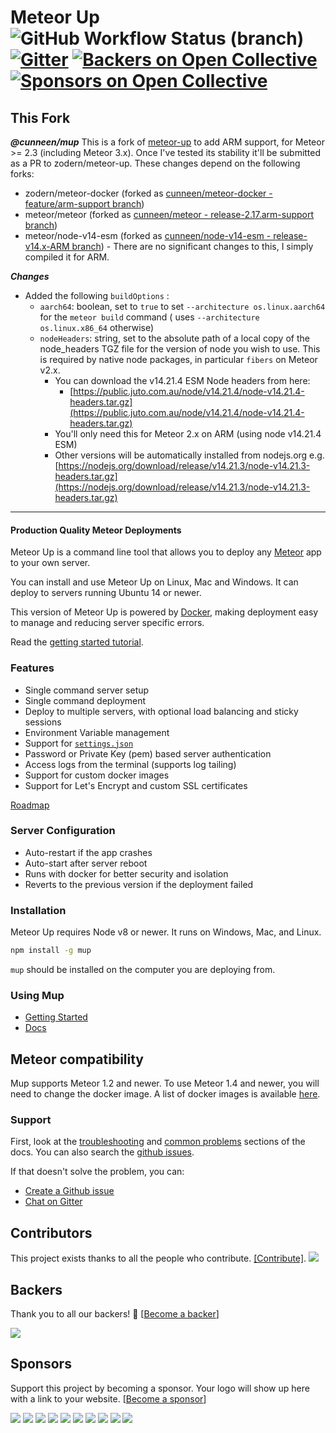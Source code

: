 # Meteor Up ![GitHub Workflow Status (branch)](https://img.shields.io/github/workflow/status/zodern/meteor-up/Test/master?style=flat-square) [![Gitter](https://img.shields.io/gitter/room/meteor-up/Lobby.svg?style=flat-square)](https://gitter.im/meteor-up/Lobby) [![Backers on Open Collective](https://opencollective.com/meteor-up/backers/badge.svg)](#backers) [![Sponsors on Open Collective](https://opencollective.com/meteor-up/sponsors/badge.svg)](#sponsors)

## This Fork

***@cunneen/mup***
This is a fork of [meteor-up](https://github.com/zodern/meteor-up) to add ARM support, for Meteor >= 2.3 (including Meteor 3.x). Once I've tested its stability it'll be submitted as a PR to zodern/meteor-up. These changes depend on the following forks:

- zodern/meteor-docker (forked as [cunneen/meteor-docker - feature/arm-support branch](https://github.com/cunneen/meteor-docker/tree/feature/arm-support))
- meteor/meteor (forked as [cunneen/meteor - release-2.17.arm-support branch](https://github.com/cunneen/meteor/tree/release-2.17.arm-support))
- meteor/node-v14-esm (forked as [cunneen/node-v14-esm - release-v14.x-ARM branch](https://github.com/cunneen/node-v14-esm/tree/release-v14.x-ARM)) -
  There are no significant changes to this, I simply compiled it for ARM.

***Changes***

- Added the following `buildOptions` :
  - `aarch64`: boolean, set to `true` to set `--architecture os.linux.aarch64` for the `meteor build` command (
    uses `--architecture os.linux.x86_64` otherwise)
  - `nodeHeaders`: string, set to the absolute path of a local copy of the node_headers TGZ file for the version of node you wish to use. This is required by native node packages, in particular `fibers` on Meteor v2.x.
    - You can download the v14.21.4 ESM Node headers from here:
      - [https://public.juto.com.au/node/v14.21.4/node-v14.21.4-headers.tar.gz](https://public.juto.com.au/node/v14.21.4/node-v14.21.4-headers.tar.gz)
    - You'll only need this for Meteor 2.x on ARM (using node v14.21.4 ESM)
    - Other versions will be automatically installed from nodejs.org e.g. [https://nodejs.org/download/release/v14.21.3/node-v14.21.3-headers.tar.gz](https://nodejs.org/download/release/v14.21.3/node-v14.21.3-headers.tar.gz)

---

#### Production Quality Meteor Deployments

Meteor Up is a command line tool that allows you to deploy any [Meteor](http://meteor.com) app to your own server.

You can install and use Meteor Up on Linux, Mac and Windows. It can deploy to servers running Ubuntu 14 or newer.

This version of Meteor Up is powered by [Docker](http://www.docker.com/), making deployment easy to manage and reducing server specific errors.

Read the [getting started tutorial](http://meteor-up.com/getting-started.html).

### Features

* Single command server setup
* Single command deployment
* Deploy to multiple servers, with optional load balancing and sticky sessions
* Environment Variable management
* Support for [`settings.json`](http://docs.meteor.com/#meteor_settings)
* Password or Private Key (pem) based server authentication
* Access logs from the terminal (supports log tailing)
* Support for custom docker images
* Support for Let's Encrypt and custom SSL certificates

[Roadmap](ROADMAP.md)

### Server Configuration

* Auto-restart if the app crashes
* Auto-start after server reboot
* Runs with docker for better security and isolation
* Reverts to the previous version if the deployment failed

### Installation

Meteor Up requires Node v8 or newer. It runs on Windows, Mac, and Linux.

```bash
npm install -g mup
```

`mup` should be installed on the computer you are deploying from.

### Using Mup
- [Getting Started](http://meteor-up.com/getting-started.html)
- [Docs](http://meteor-up.com/docs.html)

## Meteor compatibility

Mup supports Meteor 1.2 and newer.
To use Meteor 1.4 and newer, you will need to change the docker image. A list of docker images is available [here](http://meteor-up.com/docs#meteor-support).

### Support

First, look at the [troubleshooting](http://meteor-up.com/docs.html#troubleshooting) and [common problems](http://meteor-up.com/docs.html#common-problems) sections of the docs. You can also search the [github issues](https://github.com/zodern/meteor-up/issues).

If that doesn't solve the problem, you can:

- [Create a Github issue](https://github.com/zodern/meteor-up/issues/new)
- [Chat on Gitter](https://gitter.im/meteor-up/Lobby)

## Contributors

This project exists thanks to all the people who contribute. [[Contribute]](CONTRIBUTING.md).
<a href="graphs/contributors"><img src="https://opencollective.com/meteor-up/contributors.svg?width=890" /></a>


## Backers

Thank you to all our backers! 🙏 [[Become a backer](https://opencollective.com/meteor-up#backer)]

<a href="https://opencollective.com/meteor-up#backers" target="_blank"><img src="https://opencollective.com/meteor-up/backers.svg?width=890"></a>


## Sponsors

Support this project by becoming a sponsor. Your logo will show up here with a link to your website. [[Become a sponsor](https://opencollective.com/meteor-up#sponsor)]

<a href="https://opencollective.com/meteor-up/sponsor/0/website" target="_blank"><img src="https://opencollective.com/meteor-up/sponsor/0/avatar.svg"></a>
<a href="https://opencollective.com/meteor-up/sponsor/1/website" target="_blank"><img src="https://opencollective.com/meteor-up/sponsor/1/avatar.svg"></a>
<a href="https://opencollective.com/meteor-up/sponsor/2/website" target="_blank"><img src="https://opencollective.com/meteor-up/sponsor/2/avatar.svg"></a>
<a href="https://opencollective.com/meteor-up/sponsor/3/website" target="_blank"><img src="https://opencollective.com/meteor-up/sponsor/3/avatar.svg"></a>
<a href="https://opencollective.com/meteor-up/sponsor/4/website" target="_blank"><img src="https://opencollective.com/meteor-up/sponsor/4/avatar.svg"></a>
<a href="https://opencollective.com/meteor-up/sponsor/5/website" target="_blank"><img src="https://opencollective.com/meteor-up/sponsor/5/avatar.svg"></a>
<a href="https://opencollective.com/meteor-up/sponsor/6/website" target="_blank"><img src="https://opencollective.com/meteor-up/sponsor/6/avatar.svg"></a>
<a href="https://opencollective.com/meteor-up/sponsor/7/website" target="_blank"><img src="https://opencollective.com/meteor-up/sponsor/7/avatar.svg"></a>
<a href="https://opencollective.com/meteor-up/sponsor/8/website" target="_blank"><img src="https://opencollective.com/meteor-up/sponsor/8/avatar.svg"></a>
<a href="https://opencollective.com/meteor-up/sponsor/9/website" target="_blank"><img src="https://opencollective.com/meteor-up/sponsor/9/avatar.svg"></a>

